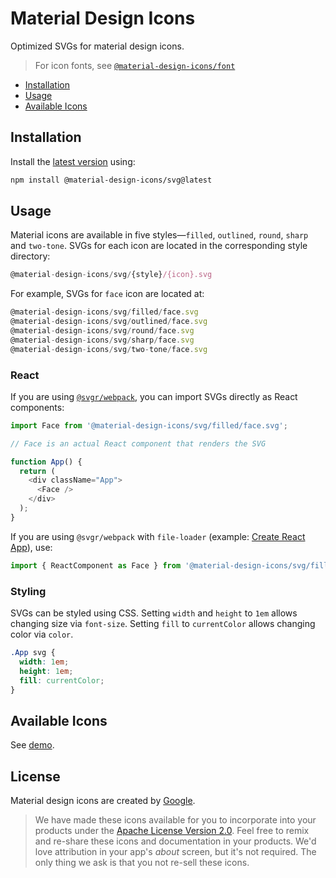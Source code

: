 # Material Design Icons

Optimized SVGs for material design icons.

> For icon fonts, see [`@material-design-icons/font`](https://www.npmjs.com/package/@material-design-icons/font)

- [Installation](#installation)
- [Usage](#usage)
- [Available Icons](#available-icons)

## Installation

Install the [latest version][releases] using:

```sh
npm install @material-design-icons/svg@latest
```

## Usage

Material icons are available in five styles&mdash;`filled`, `outlined`, `round`, `sharp` and `two-tone`. SVGs for each icon are located in the corresponding style directory:

```js
@material-design-icons/svg/{style}/{icon}.svg
```

For example, SVGs for `face` icon are located at:

```js
@material-design-icons/svg/filled/face.svg
@material-design-icons/svg/outlined/face.svg
@material-design-icons/svg/round/face.svg
@material-design-icons/svg/sharp/face.svg
@material-design-icons/svg/two-tone/face.svg
```

### React

If you are using [`@svgr/webpack`](https://www.npmjs.com/package/@svgr/webpack), you can import SVGs directly as React components:

```js
import Face from '@material-design-icons/svg/filled/face.svg';

// Face is an actual React component that renders the SVG

function App() {
  return (
    <div className="App">
      <Face />
    </div>
  );
}
```

If you are using `@svgr/webpack` with `file-loader` (example: [Create React App](https://create-react-app.dev/docs/adding-images-fonts-and-files/#adding-svgs)), use:

```js
import { ReactComponent as Face } from '@material-design-icons/svg/filled/face.svg';
```

### Styling

SVGs can be styled using CSS. Setting `width` and `height` to `1em` allows changing size via `font-size`. Setting `fill` to `currentColor` allows changing color via `color`.

```css
.App svg {
  width: 1em;
  height: 1em;
  fill: currentColor;
}
```

## Available Icons

See [demo].

## License

Material design icons are created by [Google](https://github.com/google/material-design-icons#license).

> We have made these icons available for you to incorporate into your products under the [Apache License Version 2.0][license]. Feel free to remix and re-share these icons and documentation in your products.
We'd love attribution in your app's *about* screen, but it's not required. The only thing we ask is that you not re-sell these icons.

[releases]: https://github.com/marella/material-design-icons/releases
[license]: https://github.com/marella/material-design-icons/blob/main/svg/LICENSE
[demo]: https://marella.github.io/material-design-icons/demo/?format=svg
